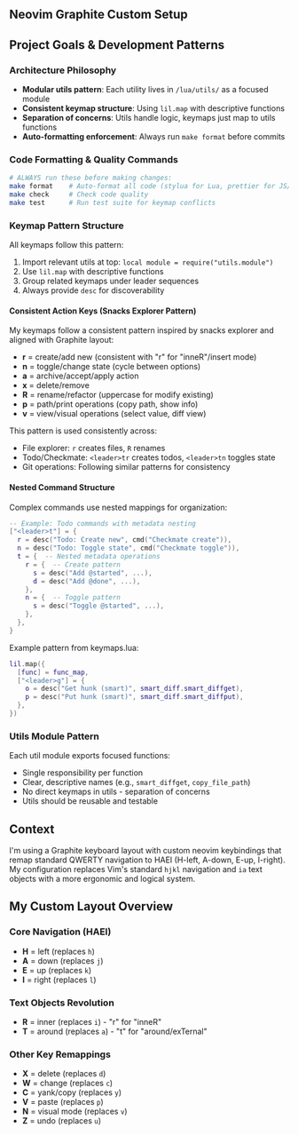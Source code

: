## Neovim Graphite Custom Setup

## Project Goals & Development Patterns

### Architecture Philosophy
- **Modular utils pattern**: Each utility lives in `/lua/utils/` as a focused module
- **Consistent keymap structure**: Using `lil.map` with descriptive functions
- **Separation of concerns**: Utils handle logic, keymaps just map to utils functions
- **Auto-formatting enforcement**: Always run `make format` before commits

### Code Formatting & Quality Commands
```bash
# ALWAYS run these before making changes:
make format    # Auto-format all code (stylua for Lua, prettier for JS/TS)
make check     # Check code quality
make test      # Run test suite for keymap conflicts
```

### Keymap Pattern Structure
All keymaps follow this pattern:
1. Import relevant utils at top: `local module = require("utils.module")`
2. Use `lil.map` with descriptive functions
3. Group related keymaps under leader sequences
4. Always provide `desc` for discoverability

#### Consistent Action Keys (Snacks Explorer Pattern)
My keymaps follow a consistent pattern inspired by snacks explorer and aligned with Graphite layout:
- **r** = create/add new (consistent with "r" for "inneR"/insert mode)
- **n** = toggle/change state (cycle between options)
- **a** = archive/accept/apply action
- **x** = delete/remove
- **R** = rename/refactor (uppercase for modify existing)
- **p** = path/print operations (copy path, show info)
- **v** = view/visual operations (select value, diff view)

This pattern is used consistently across:
- File explorer: `r` creates files, `R` renames
- Todo/Checkmate: `<leader>tr` creates todos, `<leader>tn` toggles state
- Git operations: Following similar patterns for consistency

#### Nested Command Structure
Complex commands use nested mappings for organization:
```lua
-- Example: Todo commands with metadata nesting
["<leader>t"] = {
  r = desc("Todo: Create new", cmd("Checkmate create")),
  n = desc("Todo: Toggle state", cmd("Checkmate toggle")),
  t = {  -- Nested metadata operations
    r = {  -- Create pattern
      s = desc("Add @started", ...),
      d = desc("Add @done", ...),
    },
    n = {  -- Toggle pattern
      s = desc("Toggle @started", ...),
    },
  },
}
```

Example pattern from keymaps.lua:
```lua
lil.map({
  [func] = func_map,
  ["<leader>g"] = {
    o = desc("Get hunk (smart)", smart_diff.smart_diffget),
    p = desc("Put hunk (smart)", smart_diff.smart_diffput),
  },
})
```

### Utils Module Pattern
Each util module exports focused functions:
- Single responsibility per function
- Clear, descriptive names (e.g., `smart_diffget`, `copy_file_path`)
- No direct keymaps in utils - separation of concerns
- Utils should be reusable and testable

## Context
I'm using a Graphite keyboard layout with custom neovim keybindings that remap standard QWERTY navigation to HAEI (H-left, A-down, E-up, I-right). My configuration replaces Vim's standard `hjkl` navigation and `ia` text objects with a more ergonomic and logical system.

## My Custom Layout Overview

### Core Navigation (HAEI)
- **H** = left (replaces `h`)
- **A** = down (replaces `j`) 
- **E** = up (replaces `k`)
- **I** = right (replaces `l`)

### Text Objects Revolution
- **R** = inner (replaces `i`) - "r" for "inneR"
- **T** = around (replaces `a`) - "t" for "around/exTernal"

### Other Key Remappings
- **X** = delete (replaces `d`)
- **W** = change (replaces `c`)
- **C** = yank/copy (replaces `y`)
- **V** = paste (replaces `p`)
- **N** = visual mode (replaces `v`)
- **Z** = undo (replaces `u`)

